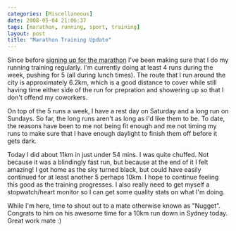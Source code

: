 ```yaml
---
categories: [Miscellaneous]
date: 2008-05-04 21:06:37
tags: [marathon, running, sport, training]
layout: post
title: "Marathon Training Update"
---
```

Since before <a href="/posts/more-punishment/" title="More Punishment">signing up for the marathon</a> I've been making sure that I do my running training regularly. I'm currently doing at least 4 runs during the week, pushing for 5 (all during lunch times). The route that I run around the city is approximately 6.2km, which is a good distance to cover while still having time either side of the run for prepration and showering up so that I don't offend my coworkers.

<!--more-->

On top of the 5 runs a week, I have a rest day on Saturday and a long run on Sundays. So far, the long runs aren't as long as I'd like them to be. To date, the reasons have been to me not being fit enough and me not timing my runs to make sure that I have enough daylight to finish them off before it gets dark.

Today I did about 11km in just under 54 mins. I was quite chuffed. Not because it was a blindingly fast run, but because at the end of it I felt amazing! I got home as the sky turned black, but could have easily continued for at least another 5 perhaps 10km. I hope to continue feeling this good as the training progresses. I also really need to get myself a stopwatch/heart monitor so I can get some quality stats on what I'm doing.

While I'm here, time to shout out to a mate otherwise known as "Nugget". Congrats to him on his awesome time for a 10km run down in Sydney today. Great work mate :)

